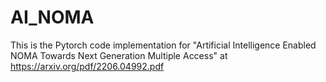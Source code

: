 # AI_NOMA

This is the Pytorch code implementation for "Artificial Intelligence Enabled NOMA Towards Next Generation Multiple Access" at https://arxiv.org/pdf/2206.04992.pdf

